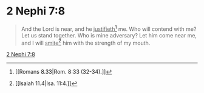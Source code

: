 # 2 Nephi 7:8

> And the Lord is near, and he <u>justifieth</u>[^a] me. Who will contend with me? Let us stand together. Who is mine adversary? Let him come near me, and I will <u>smite</u>[^b] him with the strength of my mouth.

[2 Nephi 7:8](https://www.churchofjesuschrist.org/study/scriptures/bofm/2-ne/7?lang=eng&id=p8#p8)


[^a]: [[Romans 8.33|Rom. 8:33 (32-34).]]
[^b]: [[Isaiah 11.4|Isa. 11:4.]]
